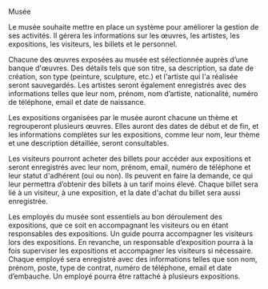 Musée

Le musée souhaite mettre en place un système pour améliorer la gestion de ses activités. Il gérera les informations sur les œuvres, les artistes, les expositions, les visiteurs, les billets et le personnel.

Chacune des œuvres exposées au musée est sélectionnée auprès d’une banque d'œuvres. Des détails tels que son titre, sa description, sa date de création, son type (peinture, sculpture, etc.) et l'artiste qui l'a réalisée seront sauvegardés. Les artistes seront également enregistrés avec des informations telles que leur nom, prénom, nom d’artiste, nationalité, numéro de téléphone, email et date de naissance.

Les expositions organisées par le musée auront chacune un thème et regrouperont plusieurs œuvres. Elles auront des dates de début et de fin, et les informations complètes sur les expositions, comme leur nom, leur thème et une description détaillée, seront consultables.

Les visiteurs pourront acheter des billets pour accéder aux expositions et seront enregistrés avec leur nom, prénom, email, numéro de téléphone et leur statut d'adhérent (oui ou non). Ils peuvent en faire la demande, ce qui leur permettra d’obtenir des billets à un tarif moins élevé. Chaque billet sera lié à un visiteur, à une exposition, et la date d'achat du billet sera aussi enregistrée.

Les employés du musée sont essentiels au bon déroulement des expositions, que ce soit en accompagnant les visiteurs ou en étant responsables des expositions. Un guide pourra accompagner les visiteurs lors des expositions. En revanche, un responsable d’exposition pourra à la fois superviser les expositions et accompagner les visiteurs si nécessaire. Chaque employé sera enregistré avec des informations telles que son nom, prénom, poste, type de contrat, numéro de téléphone, email et date d’embauche. Un employé pourra être rattaché à plusieurs expositions.
